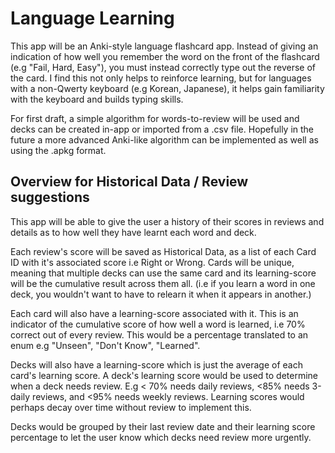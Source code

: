 # Language Learning

This app will be an Anki-style language flashcard app. Instead of giving an indication of how well you remember the word on the front of the flashcard (e.g "Fail, Hard, Easy"), you must instead correctly type out the reverse of the card. I find this not only helps to reinforce learning, but for languages with a non-Qwerty keyboard (e.g Korean, Japanese), it helps gain familiarity with the keyboard and builds typing skills.

For first draft, a simple algorithm for words-to-review will be used and decks can be created in-app or imported from a .csv file. Hopefully in the future a more advanced Anki-like algorithm can be implemented as well as using the .apkg format.

## Overview for Historical Data / Review suggestions

This app will be able to give the user a history of their scores in reviews and details as to how well they have learnt each word and deck.

Each review's score will be saved as Historical Data, as a list of each Card ID with it's associated score i.e Right or Wrong. Cards will be unique, meaning that multiple decks can use the same card and its learning-score will be the cumulative result across them all. (i.e if you learn a word in one deck, you wouldn't want to have to relearn it when it appears in another.)

Each card will also have a learning-score associated with it. This is an indicator of the cumulative score of how well a word is learned, i.e 70% correct out of every review. This would be a percentage translated to an enum e.g "Unseen", "Don't Know", "Learned".

Decks will also have a learning-score which is just the average of each card's learning score. A deck's learning score would be used to determine when a deck needs review. E.g < 70% needs daily reviews, <85% needs 3-daily reviews, and <95% needs weekly reviews. Learning scores would perhaps decay over time without review to implement this.

Decks would be grouped by their last review date and their learning score percentage to let the user know which decks need review more urgently.
